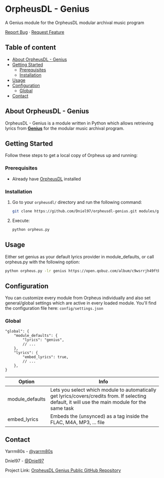 <!-- PROJECT INTRO -->

OrpheusDL - Genius
==================

A Genius module for the OrpheusDL modular archival music program

[Report Bug](https://github.com/Dniel97/orpheusdl-genius/issues)
·
[Request Feature](https://github.com/Dniel97/orpheusdl-genius/issues)


## Table of content

- [About OrpheusDL - Genius](#about-orpheusdl---genius)
- [Getting Started](#getting-started)
    - [Prerequisites](#prerequisites)
    - [Installation](#installation)
- [Usage](#usage)
- [Configuration](#configuration)
    - [Global](#global)
- [Contact](#contact)


<!-- ABOUT ORPHEUS -->
## About OrpheusDL - Genius

OrpheusDL - Genius is a module written in Python which allows retrieving lyrics from **[Genius](https://genius.com)** for the modular music archival program.


<!-- GETTING STARTED -->
## Getting Started

Follow these steps to get a local copy of Orpheus up and running:

### Prerequisites

* Already have [OrpheusDL](https://github.com/yarrm80s/orpheusdl) installed

### Installation

1. Go to your `orpheusdl/` directory and run the following command:
   ```sh
   git clone https://github.com/Dniel97/orpheusdl-genius.git modules/genius
   ```
2. Execute:
   ```sh
   python orpheus.py
   ```

<!-- USAGE EXAMPLES -->
## Usage

Either set genius as your default lyrics provider in module_defaults, or call orpheus.py with the following option:

```sh
python orpheus.py -lr genius https://open.qobuz.com/album/c9wsrrjh49ftb
```

<!-- CONFIGURATION -->
## Configuration

You can customize every module from Orpheus individually and also set general/global settings which are active in every
loaded module. You'll find the configuration file here: `config/settings.json`

### Global

```json5
"global": {
    "module_defaults": {
        "lyrics": "genius",
        // ...
    },
    "lyrics": {
        "embed_lyrics": true,
        // ...
    },
}
```

| Option             | Info                                                                                                                                              |
|--------------------|---------------------------------------------------------------------------------------------------------------------------------------------------|
| module_defaults    | Lets you select which module to automatically get lyrics/covers/credits from. If selecting default, it will use the main module for the same task |
| embed_lyrics       | Embeds the (unsynced) as a tag inside the FLAC, M4A, MP3, ... file                                                                                |

<!-- Contact -->
## Contact

Yarrm80s - [@yarrm80s](https://github.com/yarrm80s)

Dniel97 - [@Dniel97](https://github.com/Dniel97)

Project Link: [OrpheusDL Genius Public GitHub Repository](https://github.com/Dniel97/orpheusdl-genius)
